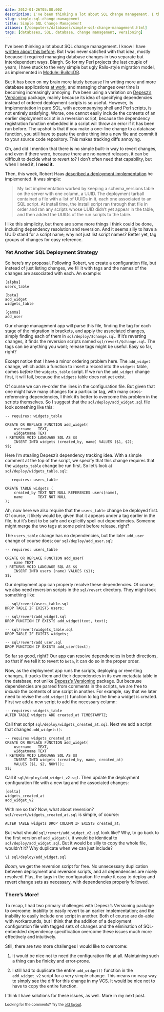 ```yaml
--- 
date: 2012-01-26T05:00:00Z
description: I've been thinking a lot about SQL change management. I think I may finally have cracked this thing wide open.
slug: simple-sql-change-management
title: Simple SQL Change Management
aliases: [/computers/databases/simple-sql-change-management.html]
tags: [databases, SQL, database, change management, versioning]
---
```


<p>I’ve been thinking a lot about SQL change management. I know I have
<a href="/computers/databases/change-management.html">written about this before</a>. But
I was never satisfied with that idea, mostly because it required managing
database changes in two separate but interdependent ways. Blargh. So for my
Perl projects the last couple of years, I have stuck to the very simple but
ugly Rails-style migration model, as implemented in
<a href="https://metacpan.org/module/Module::Build::DB">Module::Build::DB</a>.</p>

<p>But it has been on my brain more lately because I’m writing more and more
database applications <a href="http://iovation.com/">at work</a>, and managing changes
over time is becoming increasingly annoying. I’ve been using a variation on
<a href="http://www.depesz.com/index.php/2010/08/22/versioning/">Depesz’s Versioning</a>
package, mainly because its idea of specifying dependencies instead of ordered
deployment scripts is so useful. However, its implementation in pure SQL, with
accompanying shell and Perl scripts, is not entirely satisfying. Worse, one
cannot easily include the contents of an earlier deployment script in a
reversion script, because the dependency registration function embedded in a
script will throw an error if it has been run before. The upshot is that if
you make a one-line change to a database function, you still have to paste the
entire thing into a new file and commit it to your source code repository.
This makes tracking diffs annoying.</p>

<p>Oh, and did I mention that there is no simple built-in way to revert changes,
and even if there were, because there are no named releases, it can be
difficult to decide what to revert <em>to</em>? I don’t often need that capability,
but when I need it, I <strong>need it.</strong></p>

<p>Then, this week, Robert Haas
<a href="http://archives.postgresql.org/pgsql-hackers/2012-01/msg01138.php">described a deployment implementation</a>
he implemented. It was simple:</p>

<blockquote><p>My last implementation worked by keeping a schema_versions table on the
server with one column, a UUID. The deployment tarball contained a file with
a list of UUIDs in it, each one associated to an SQL script. At install
time, the install script ran through that file in order and ran any scripts
whose UUID didn’t yet appear in the table, and then added the UUIDs of the
run scripts to the table.</p></blockquote>

<p>I like this simplicity, but there are some more things I think could be done,
including dependency resolution and reversion. And it seems silly to have a
UUID stand for a script name; why not just list script names? Better yet, tag
groups of changes for easy reference.</p>

<h3>Yet Another SQL Deployment Strategy</h3>

<p>So here’s my proposal. Following Robert, we create a configuration file, but
instead of just listing changes, we fill it with tags and the names of the
changes are associated with each. An example:</p>

<pre><code>[alpha]
users_table

[beta]
add_widget
widgets_table

[gamma]
add_user
</code></pre>

<p>Our change management app will parse this file, finding the tag for each stage
of the migration in brackets, and apply the associated changes, simply finding
each of them in <code>sql/deploy/$change.sql</code>. If it’s reverting changes, it finds
the reversion scripts named <code>sql/revert/$change.sql</code>. The tags can be anything
you want; release tags might be useful. Easy so far, right?</p>

<p>Except notice that I have a minor ordering problem here. The <code>add_widget</code>
change, which adds a function to insert a record into the <code>widgets</code> table,
comes <em>before</em> the <code>widgets_table</code> script. If we run the <code>add_widget</code> change
first, it will fail, because the <code>widgets</code> table does not yet exist.</p>

<p>Of course we can re-order the lines in the configuration file. But given that
one might have many changes for a particular tag, with many cross-referencing
dependencies, I think it’s better to overcome this problem in the scripts
themselves. So I suggest that the <code>sql/deploy/add_widget.sql</code> file look
something like this:</p>

<pre><code>-- requires: widgets_table

CREATE OR REPLACE FUNCTION add_widget(
    username   TEXT,
    widgetname TEXT
) RETURNS VOID LANGUAGE SQL AS $$
    INSERT INTO widgets (created_by, name) VALUES ($1, $2);
$$;
</code></pre>

<p>Here I’m stealing Depesz’s dependency tracking idea. With a simple comment at
the top of the script, we specify that this change requires that the
<code>widgets_table</code> change be run first. So let’s look at
<code>sql/deploy/widgets_table.sql</code>:</p>

<pre><code>-- requires: users_table

CREATE TABLE widgets (
    created_by TEXT NOT NULL REFERENCES users(name),
    name       TEXT NOT NULL
);
</code></pre>

<p>Ah, now here we also require that the <code>users_table</code> change be deployed first.
Of course, it likely would be, given that it appears under a tag earlier in
the file, but it’s best to be safe and explicitly spell out dependencies.
Someone might merge the two tags at some point before release, right?</p>

<p>The <code>users_table</code> change has no dependencies, but the later <code>add_user</code> change
of course does; our <code>sql/deploy/add_user.sql</code>:</p>

<pre><code>-- requires: users_table

CREATE OR REPLACE FUNCTION add_user(
    name TEXT
) RETURNS VOID LANGUAGE SQL AS $$
    INSERT INTO users (name) VALUES ($1);
$$;
</code></pre>

<p>Our deployment app can properly resolve these dependencies. Of course, we also
need reversion scripts in the <code>sql/revert</code> directory. They might look
something like:</p>

<pre><code>-- sql/revert/users_table.sql
DROP TABLE IF EXISTS users;

-- sql/revert/add_widget.sql
DROP FUNCTION IF EXISTS add_widget(text, text);

-- sql/revert/widgets_table.sql
DROP TABLE IF EXISTS widgets;

-- sql/revert/add_user.sql
DROP FUNCTION IF EXISTS add_user(text);
</code></pre>

<p>So far so good, right? Our app can resolve dependencies in both directions, so
that if we tell it to revert to <code>beta</code>, it can do so in the proper order.</p>

<p>Now, as the deployment app runs the scripts, deploying or reverting changes,
it tracks them and their dependencies in its own metadata table in the
database, not unlike
<a href="http://www.depesz.com/index.php/2010/08/22/versioning/">Depesz’s Versioning</a>
package. But because dependencies are parsed from comments in the scripts, we
are free to <em>include</em> the contents of one script in another. For example, say
that we later need to revise the <code>add_widget()</code> function to log the time a
widget is created. First we add a new script to add the necessary column:</p>

<pre><code>-- requires: widgets_table
ALTER TABLE widgets ADD created_at TIMESTAMPTZ;
</code></pre>

<p>Call that script <code>sql/deploy/widgets_created_at.sql</code>. Next we add a script
that changes <code>add_widgets()</code>:</p>

<pre><code>-- requires widgets_created_at
CREATE OR REPLACE FUNCTION add_widget(
    username   TEXT,
    widgetname TEXT
) RETURNS VOID LANGUAGE SQL AS $$
    INSERT INTO widgets (created_by, name, created_at)
    VALUES ($1, $2, NOW());
$$;
</code></pre>

<p>Call it <code>sql/deploy/add_widget_v2.sql</code>. Then update the deployment
configuration file with a new tag and the associated changes:</p>

<pre><code>[delta]
widgets_created_at
add_widget_v2
</code></pre>

<p>With me so far? Now, what about reversion? <code>sql/revert/widgets_created_at.sql</code>
is simple, of course:</p>

<pre><code>ALTER TABLE widgets DROP COLUMN IF EXISTS created_at;
</code></pre>

<p>But what should <code>sql/revert/add_widget_v2.sql</code> look like? Why, to go back to
the first version of <code>add_widget()</code>, it would be identical to
<code>sql/deploy/add_widget.sql</code>. But it would be silly to copy the whole file,
wouldn’t it? Why duplicate when we can just include?</p>

<pre><code>\i sql/deploy/add_widget.sql
</code></pre>

<p><em>Boom,</em> we get the reversion script for free. No unnecessary duplication
between deployment and reversion scripts, and all dependencies are nicely
resolved. Plus, the tags in the configuration file make it easy to deploy and
revert change sets as necessary, with dependencies properly followed.</p>

<h3>There’s More!</h3>

<p>To recap, I had two primary challenges with Depesz’s Versioning package to
overcome: inability to easily revert to an earlier implementation; and the
inability to easily include one script in another. Both of course are do-able
with workarounds, but I think that the addition of a deployment configuration
file with tagged sets of changes and the elimination of SQL-embedded
dependency specification overcome these issues much more effectively and
intuitively.</p>

<p>Still, there are two more challenges I would like to overcome:</p>

<ol>
<li><p>It would be nice not to need the configuration file at all. Maintaining
such a thing can be finicky and error-prone.</p></li>
<li><p>I still had to duplicate the entire <code>add_widget()</code> function in the
<code>add_widget_v2</code> script for a very simple change. This means no easy way to
simply see the diff for this change in my VCS. It would be nice not to have
to copy the entire function.</p></li>
</ol>


<p>I think I have solutions for these issues, as well. More in my next post.</p>

<p class="past"><small>Looking for the comments? Try the <a rel="nofollow" href="//past.justatheory.com/computers/databases/simple-sql-change-management.html">old layout</a>.</small></p>



